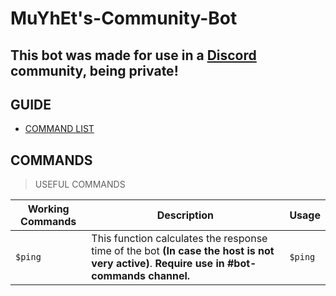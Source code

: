 # MuYhEt's-Community-Bot
## This bot was made for use in a [Discord](https://discord.gg/Tn9dbKT) community, being private!

## GUIDE
- [COMMAND LIST](#commands)

## COMMANDS
> USEFUL COMMANDS

Working Commands | Description | Usage
-----------------|--------------|-------
`$ping` | This function calculates the response time of the bot **(In case the host is not very active)**. **Require use in #bot-commands channel.** | `$ping`
